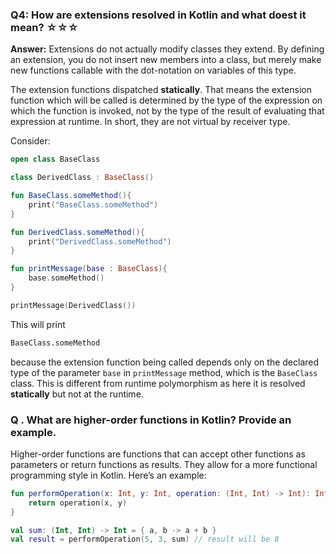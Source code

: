 ### Q4: How are extensions resolved in Kotlin and what doest it mean? ☆☆☆

**Answer:**
Extensions do not actually modify classes they extend. By defining an extension, you do not insert new members into a class, but merely make new functions callable with the dot-notation on variables of this type.

The extension functions dispatched **statically**. That means the extension function which will be called is determined by the type of the expression on which the function is invoked, not by the type of the result of evaluating that expression at runtime. In short, they are not virtual by receiver type.

Consider:
```kotlin
open class BaseClass

class DerivedClass : BaseClass()

fun BaseClass.someMethod(){
    print("BaseClass.someMethod")
}

fun DerivedClass.someMethod(){
    print("DerivedClass.someMethod")
}

fun printMessage(base : BaseClass){
    base.someMethod()
}

printMessage(DerivedClass())
```

This will print 

```sh
BaseClass.someMethod
```

because the extension function being called depends only on the declared type of the parameter `base` in `printMessage` method, which is the `BaseClass` class. This is different from runtime polymorphism as here it is resolved **statically** but not at the runtime.

### Q . What are higher-order functions in Kotlin? Provide an example.
Higher-order functions are functions that can accept other functions as parameters or return functions as results. They allow for a more functional programming style in Kotlin. Here’s an example:
```Kotlin
fun performOperation(x: Int, y: Int, operation: (Int, Int) -> Int): Int {
    return operation(x, y)
}
```

```Kotlin
val sum: (Int, Int) -> Int = { a, b -> a + b }
val result = performOperation(5, 3, sum) // result will be 8
```

